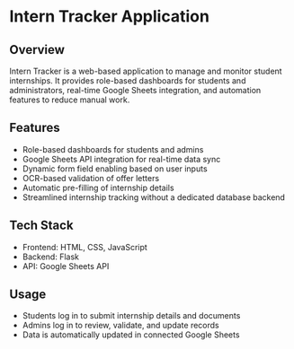 # Intern Tracker Application

## Overview
Intern Tracker is a web-based application to manage and monitor student internships. It provides role-based dashboards for students and administrators, real-time Google Sheets integration, and automation features to reduce manual work.

## Features
- Role-based dashboards for students and admins
- Google Sheets API integration for real-time data sync
- Dynamic form field enabling based on user inputs
- OCR-based validation of offer letters
- Automatic pre-filling of internship details
- Streamlined internship tracking without a dedicated database backend

## Tech Stack
- Frontend: HTML, CSS, JavaScript
- Backend: Flask
- API: Google Sheets API

## Usage
- Students log in to submit internship details and documents
- Admins log in to review, validate, and update records
- Data is automatically updated in connected Google Sheets
